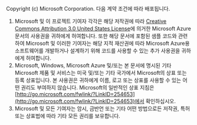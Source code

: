 Copyright (c) Microsoft Corporation.  다음 계약 조건에 따라 배포됩니다.

1. Microsoft 및 이 프로젝트 기여자 각각은 해당 저작권에 따라 [Creative Commons Attribution 3.0 United States License](http://creativecommons.org/licenses/by/3.0/us/legalcode)에 의거한 Microsoft Azure 문서의 사용권을 귀하에게 허여합니다.  또한 해당 문서에 포함된 샘플 코드와 관련하여 Microsoft 및 이러한 기여자는 해당 지적 재산권에 따라 Microsoft Azure용 소프트웨어를 개발하거나 설계하기 위해 코드를 사용할 수 있는 추가 사용권을 귀하에게 허여합니다.
2. Microsoft, Windows, Microsoft Azure 및/또는 본 문서에 명시된 기타 Microsoft 제품 및 서비스는 미국 및/또는 기타 국가에서 Microsoft의 상표 또는 등록 상표입니다. 본 사용권은 귀하에게 이름, 로고 또는 상표를 사용할 수 있는 어떤 권리도 부여하지 않습니다. Microsoft의 일반적인 상표 지침은 [http://go.microsoft.com/fwlink/?LinkID=254653](http://go.microsoft.com/fwlink/?LinkID=254653)에서 확인하십시오.
3. Microsoft 및 모든 기여자는 암시, 금반언 또는 기타 어떤 방법으로든 저작권, 특허 또는 상표법에 따라 기타 모든 권리를 보유합니다.


